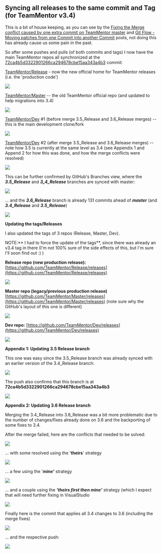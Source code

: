 ## Syncing all releases to the same commit and Tag (for TeamMentor v3.4)

This is a bit of house keeping, as you can see by the [Fixing the Merge conflict caused by one extra commit on TeamMentor master](http://blog.diniscruz.com/2013/10/fixing-merge-conflict-caused-by-one.html)  and [Git Flow - Moving patches from one Commit into another Commit](http://blog.diniscruz.com/2013/09/git-flow-moving-patches-from-one-commit.html) posts, not doing this has already cause us some pain in the past.

So after some pushes and pulls (of both commits and tags) I now have the main TeamMentor repos all synchronized at the [72ca4b5d3322901266ca294678cbe15aa343a4b3](https://github.com/TeamMentor/Release/commit/72ca4b5d3322901266ca294678cbe15aa343a4b3) commit:  

[TeamMentor/Release](https://github.com/TeamMentor/Release) - now the new official home for TeamMentor releases (i.e. the 'production code')  

![](images/sync-all-releases-1.png)

[TeamMentor/Master](https://github.com/TeamMentor/Master/) -- the old TeamMentor official repo (and updated to help migrations into 3.4)

![](images/sync-all-releases-2.png)

[TeamMentor/Dev](https://github.com/TeamMentor/De) #1 (before merge 3.5_Release and 3.6_Release merges) -- this is the main development clone/fork  

![](images/sync-all-releases-3.png)

[TeamMentor/Dev](https://github.com/TeamMentor/De) #2 (after merge 3.5_Release and 3.6_Release merges) -- note how 3.5 is currently at the same level as 3.4 (see Appendix 1 and Append 2 for how this was done, and how the merge conflicts were resolved)

![](images/sync-all-releases-4.png)

This can be further confirmed by GitHub's Branches view, where the **_3.5_Release_** and **_3_4_Release_** branches are synced with master:

![](images/sync-all-releases-5.png)

... and the **_3.6_Release_** branch is already 131 commits ahead of **_master_** (and **_3.4_Release_** and **_3.5_Release_**)

![](images/sync-all-releases-6.png)

**Updating the tags/Releases**  

I also updated the tags of 3 repos (Release, Master, Dev).

NOTE:** I had to force the update of the tags**, since there was already an v3.4 tag in there (I'm not 100% sure of the side effects of this, but I'm sure I'll soon find out :)  )

**Release repo (new production release):**  [https://github.com/TeamMentor/Release/releases](https://github.com/TeamMentor/Release/releases)

![](images/sync-all-releases-7.png)

**Master repo (legacy/previous production release)**  [https://github.com/TeamMentor/Master/releases](https://github.com/TeamMentor/Master/releases)  (note sure why the GitHub's layout of this one is different)

![](images/sync-all-releases-8.png)

**Dev repo:** [https://github.com/TeamMentor/Dev/releases](https://github.com/TeamMentor/Dev/releases)

![](images/sync-all-releases-9.png)

**Appendix 1: Updating 3.5 Release branch**  

This one was easy since the 3.5_Release branch was already synced with an earlier version of the 3.4_Release branch:

![](images/sync-all-releases-10.png)

The push also confirms that this branch is at **72ca4b5d3322901266ca294678cbe15aa343a4b3**  

![](images/sync-all-releases-11.png)

**Appendix 2: Updating 3.6 Release branch**  

Merging the 3.4_Release into 3.6_Release was a bit more problematic due to the number of changes/fixes already done on 3.6 and the backporting of some fixes to 3.4.

After the merge failed, here are the conflicts that needed to be solved:

![](images/sync-all-releases-12.png)

... with some resolved using the '**theirs**' strategy  

![](images/sync-all-releases-13.png)

... a few using the '**_mine'_** strategy

![](images/sync-all-releases-14.png)

... and a couple using the _**'theirs first then mine'**_ strategy (which I expect that will need further fixing in VisualStudio

![](images/sync-all-releases-15.png)

Finally here is the commit that applies all 3.4 changes to 3.6 (including the merge fixes)

![](images/sync-all-releases-16.png)

... and the respective push:

![](images/sync-all-releases-17.png)
